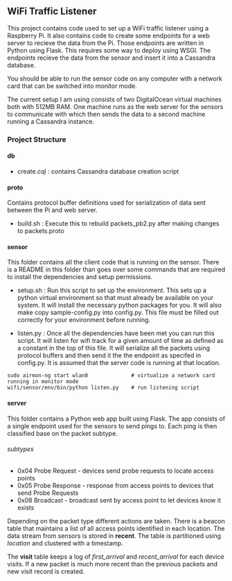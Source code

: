 ## WiFi Traffic Listener

This project contains code used to set up a WiFi traffic listener using
a Raspberry Pi. It also contains code to create some endpoints for
a web server to recieve the data from the Pi. Those endpoints
are written in Python using Flask. This requires some way to deploy
using WSGI. The endpoints recieve the data from the sensor
and insert it into a Cassandra database.

You should be able to run the sensor code on any computer with a network card
that can be switched into monitor mode.

The current setup I am using consists of two DigitalOcean virtual machines
both with 512MB RAM. One machine runs as the web server for the sensors
to communicate with which then sends the data to a second machine running a
Cassandra instance.

### Project Structure

#### db
 - create.cql : contains Cassandra database creation script

#### proto
Contains protocol buffer definitions used for serialization of data
sent between the Pi and web server.
 - build.sh : Execute this to rebuild packets_pb2.py after making changes to packets.proto

#### sensor
This folder contains all the client code that is running on the sensor.
There is a README in this folder than goes over some commands that are
required to install the dependencies and setup permissions.

- setup.sh : Run this script to set up the environment. This sets up a python
virtual environment so that must already be available on your system. It will
install the necessary python packages for you. It will also make copy
sample-config.py into config.py. This file must be filled out correctly
for your environment before running.

- listen.py : Once all the dependencies have been met you can run this script. It will
listen for wifi track for a given amount of time as defined as a constant in the top of this file.
It will serialize all the packets using protocol buffers and then send it the the endpoint
as specifed in config.py. It is assumed that the server code is running at that location.

```shell
sudo airmon-ng start wlan0              # virtualize a network card running in monitor mode
wifi/sensor/env/bin/python listen.py    # run listening script
```

#### server
This folder contains a Python web app built using Flask. The app consists of a single
endpoint used for the sensors to send pings to. Each ping is then classified
base on the packet subtype.

###### subtypes
 - 0x04 Probe Request - devices send probe requests to locate access points
 - 0x05 Probe Response - response from access points to devices that send Probe Requests
 - 0x08 Broadcast - broadcast sent by access point to let devices know it exists

Depending on the packet type different actions are taken. There is a beacon table that
maintains a list of all access points identified in each location. The data stream from sensors
is stored in **recent**. The table is partitioned using *location* and
clustered with a timestamp.

The **visit** table keeps a log of *first_arrival* and *recent_arrival* for each device visits.
If a new packet is much more recent than the previous packets and new visit record is created.


